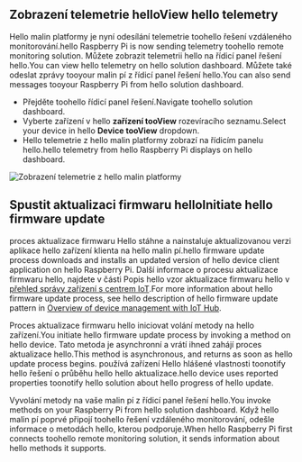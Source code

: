 ## <a name="view-hello-telemetry"></a><span data-ttu-id="5a159-101">Zobrazení telemetrie hello</span><span class="sxs-lookup"><span data-stu-id="5a159-101">View hello telemetry</span></span>

<span data-ttu-id="5a159-102">Hello malin platformy je nyní odesílání telemetrie toohello řešení vzdáleného monitorování.</span><span class="sxs-lookup"><span data-stu-id="5a159-102">hello Raspberry Pi is now sending telemetry toohello remote monitoring solution.</span></span> <span data-ttu-id="5a159-103">Můžete zobrazit telemetrii hello na řídicí panel řešení hello.</span><span class="sxs-lookup"><span data-stu-id="5a159-103">You can view hello telemetry on hello solution dashboard.</span></span> <span data-ttu-id="5a159-104">Můžete také odeslat zprávy tooyour malin pí z řídicí panel řešení hello.</span><span class="sxs-lookup"><span data-stu-id="5a159-104">You can also send messages tooyour Raspberry Pi from hello solution dashboard.</span></span>

- <span data-ttu-id="5a159-105">Přejděte toohello řídicí panel řešení.</span><span class="sxs-lookup"><span data-stu-id="5a159-105">Navigate toohello solution dashboard.</span></span>
- <span data-ttu-id="5a159-106">Vyberte zařízení v hello **zařízení tooView** rozevíracího seznamu.</span><span class="sxs-lookup"><span data-stu-id="5a159-106">Select your device in hello **Device tooView** dropdown.</span></span>
- <span data-ttu-id="5a159-107">Hello telemetrie z hello malin platformy zobrazí na řídicím panelu hello.</span><span class="sxs-lookup"><span data-stu-id="5a159-107">hello telemetry from hello Raspberry Pi displays on hello dashboard.</span></span>

![Zobrazení telemetrie z hello malin platformy][img-telemetry-display]

## <a name="initiate-hello-firmware-update"></a><span data-ttu-id="5a159-109">Spustit aktualizaci firmwaru hello</span><span class="sxs-lookup"><span data-stu-id="5a159-109">Initiate hello firmware update</span></span>

<span data-ttu-id="5a159-110">proces aktualizace firmwaru Hello stáhne a nainstaluje aktualizovanou verzi aplikace hello zařízení klienta na hello malin pí.</span><span class="sxs-lookup"><span data-stu-id="5a159-110">hello firmware update process downloads and installs an updated version of hello device client application on hello Raspberry Pi.</span></span> <span data-ttu-id="5a159-111">Další informace o procesu aktualizace firmwaru hello, najdete v části Popis hello vzor aktualizace firmwaru hello v [přehled správy zařízení s centrem IoT][lnk-update-pattern].</span><span class="sxs-lookup"><span data-stu-id="5a159-111">For more information about hello firmware update process, see hello description of hello firmware update pattern in [Overview of device management with IoT Hub][lnk-update-pattern].</span></span>

<span data-ttu-id="5a159-112">Proces aktualizace firmwaru hello iniciovat volání metody na hello zařízení.</span><span class="sxs-lookup"><span data-stu-id="5a159-112">You initiate hello firmware update process by invoking a method on hello device.</span></span> <span data-ttu-id="5a159-113">Tato metoda je asynchronní a vrátí ihned zahájí proces aktualizace hello.</span><span class="sxs-lookup"><span data-stu-id="5a159-113">This method is asynchronous, and returns as soon as hello update process begins.</span></span> <span data-ttu-id="5a159-114">používá zařízení Hello hlášené vlastnosti toonotify hello řešení o průběhu hello hello aktualizace.</span><span class="sxs-lookup"><span data-stu-id="5a159-114">hello device uses reported properties toonotify hello solution about hello progress of hello update.</span></span>

<span data-ttu-id="5a159-115">Vyvolání metody na vaše malin pí z řídicí panel řešení hello.</span><span class="sxs-lookup"><span data-stu-id="5a159-115">You invoke methods on your Raspberry Pi from hello solution dashboard.</span></span> <span data-ttu-id="5a159-116">Když hello malin pí poprvé připojí toohello řešení vzdáleného monitorování, odešle informace o metodách hello, kterou podporuje.</span><span class="sxs-lookup"><span data-stu-id="5a159-116">When hello Raspberry Pi first connects toohello remote monitoring solution, it sends information about hello methods it supports.</span></span> 

[img-telemetry-display]: media/iot-suite-raspberry-pi-kit-view-telemetry-advanced/telemetry.png
[lnk-update-pattern]: ../articles/iot-hub/iot-hub-device-management-overview.md

